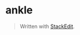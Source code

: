 # ankle

> Written with [StackEdit](https://stackedit.io/).
<!--stackedit_data:
eyJoaXN0b3J5IjpbMTQ0NjMwNzg2NF19
-->